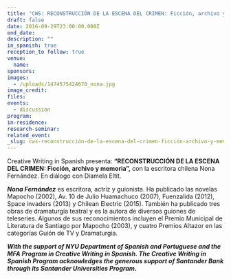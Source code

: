 ```yaml
---
title: "CWS: RECONSTRUCCIÓN DE LA ESCENA DEL CRIMEN: Ficción, archivo y memoria"
draft: false
date: 2016-09-29T23:00:00.000Z
end_date:
description: ""
in_spanish: true
reception_to follow: true
venue:
  name:
sponsors:
images:
  - /uploads/1474575424670_nona.jpg
image_credit:
files:
events:
  - discussion
program:
in-residence:
research-seminar:
related_event:
_slug: cws-reconstrucción-de-la-escena-del-crimen-ficción-archivo-y-memoria
---
```


Creative Writing in Spanish presenta: **“RECONSTRUCCIÓN DE LA ESCENA DEL CRIMEN: Ficción, archivo y memoria”,** con la escritora chilena Nona Fernández. En diálogo con Diamela Eltit.

**_Nona Fernández_** es escritora, actriz y guionista. Ha publicado las novelas Mapocho (2002), Av. 10 de Julio Huamachuco (2007), Fuenzalida (2012), Space invaders (2013) y Chilean Electric (2015). También ha publicado tres obras de dramaturgia teatral y es la autora de diversos guiones de teleseries. Algunos de sus reconocimientos incluyen el Premio Municipal de Literatura de Santiago por Mapocho (2003), y cuatro Premios Altazor en las categorías Guión de TV y Dramaturgia.

**_With the support of NYU Department of Spanish and Portuguese and the MFA Program in Creative Writing in Spanish. The Creative Writing in Spanish Program acknowledges the generous support of Santander Bank through its Santander Universities Program._**

